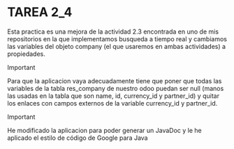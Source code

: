 # TAREA 2_4
Esta practica es una mejora de la actividad 2.3 encontrada en uno de mis repositorios en la que implementamos busqueda a tiempo real y cambiamos las variables del objeto company (el que usaremos en ambas actividades) a propiedades.

>[!IMPORTANT]
>Para que la aplicacion vaya adecuadamente tiene que poner que todas las variables de la tabla res_company de nuestro odoo puedan ser null (manos las usadas en la tabla que son name, id, currency_id y partner_id) y quitar los enlaces con campos externos de la variable currency_id y partner_id.

> [!IMPORTANT]
> He modificado la aplicacion para poder generar un JavaDoc y le he aplicado el estilo de código de Google para Java
